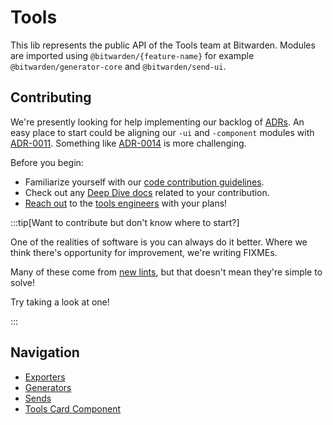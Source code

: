 # Tools

This lib represents the public API of the Tools team at Bitwarden. Modules are imported using `@bitwarden/{feature-name}` for example `@bitwarden/generator-core` and `@bitwarden/send-ui`.

## Contributing

We're presently looking for help implementing our backlog of [ADRs](https://contributing.bitwarden.com/architecture/adr/).
An easy place to start could be aligning our `-ui` and `-component` modules with
[ADR-0011](https://contributing.bitwarden.com/architecture/adr/angular-folder-structure). Something like
[ADR-0014](https://contributing.bitwarden.com/architecture/adr/typescript-strict) is more challenging.

Before you begin:

- Familiarize yourself with our [code contribution guidelines](https://contributing.bitwarden.com/contributing/).
- Check out any [Deep Dive docs](https://contributing.bitwarden.com/architecture/deep-dives/) related to your contribution.
- [Reach out](https://github.com/orgs/bitwarden/discussions/new/choose) to the [tools engineers](https://github.com/orgs/bitwarden/teams/team-tools-dev) with your plans!

:::tip[Want to contribute but don't know where to start?]

One of the realities of software is you can always do it better. Where we think
there's opportunity for improvement, we're writing FIXMEs.

Many of these come from [new lints](https://github.com/bitwarden/clients/pull/14650/files),
but that doesn't mean they're simple to solve!

Try taking a look at one!

:::

## Navigation

- [Exporters](./export/vault-export/README.md)
- [Generators](./generator/readme.md)
- [Sends](./send/README.md)
- [Tools Card Component](./card/README.md)
